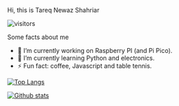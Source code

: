 <!--
**TareqNewazShahriar/TareqNewazShahriar** is a ✨ _special_ ✨ repository because its `README.md` (this file) appears on your GitHub profile.
-->

Hi, this is Tareq Newaz Shahriar

![visitors](https://visitor-badge.laobi.icu/badge?page_id=TareqNewazShahriar)
 
 Some facts about me
- 🔭 I’m currently working on Raspberry PI (and Pi Pico).
- 🌱 I’m currently learning Python and electronics.
- ⚡ Fun fact: coffee, Javascript and table tennis.

[![Top Langs](https://github-readme-stats.vercel.app/api/top-langs/?username=TareqNewazShahriar&layout=compact)](https://github.com/anuraghazra/github-readme-stats)

[![Github stats](https://github-readme-stats.vercel.app/api?username=TareqNewazShahriar)](https://github.com/anuraghazra/github-readme-stats)
